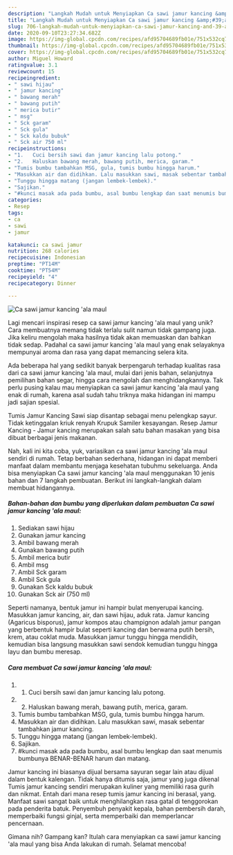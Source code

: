 ```yaml
---
description: "Langkah Mudah untuk Menyiapkan Ca sawi jamur kancing &amp;#39;ala maul, Bikin Ngiler"
title: "Langkah Mudah untuk Menyiapkan Ca sawi jamur kancing &amp;#39;ala maul, Bikin Ngiler"
slug: 706-langkah-mudah-untuk-menyiapkan-ca-sawi-jamur-kancing-and-39-ala-maul-bikin-ngiler
date: 2020-09-10T23:27:34.682Z
image: https://img-global.cpcdn.com/recipes/afd95704689fb01e/751x532cq70/ca-sawi-jamur-kancing-ala-maul-foto-resep-utama.jpg
thumbnail: https://img-global.cpcdn.com/recipes/afd95704689fb01e/751x532cq70/ca-sawi-jamur-kancing-ala-maul-foto-resep-utama.jpg
cover: https://img-global.cpcdn.com/recipes/afd95704689fb01e/751x532cq70/ca-sawi-jamur-kancing-ala-maul-foto-resep-utama.jpg
author: Miguel Howard
ratingvalue: 3.1
reviewcount: 15
recipeingredient:
- " sawi hijau"
- " jamur kancing"
- " bawang merah"
- " bawang putih"
- " merica butir"
- " msg"
- " Sck garam"
- " Sck gula"
- " Sck kaldu bubuk"
- " Sck air 750 ml"
recipeinstructions:
- "1.	Cuci bersih sawi dan jamur kancing lalu potong."
- "2.	Haluskan bawang merah, bawang putih, merica, garam."
- "Tumis bumbu tambahkan MSG, gula, tumis bumbu hingga harum."
- "Masukkan air dan didihkan. Lalu masukkan sawi, masak sebentar tambahkan jamur kancing."
- "Tunggu hingga matang (jangan lembek-lembek)."
- "Sajikan."
- "#kunci masak ada pada bumbu, asal bumbu lengkap dan saat menumis bumbunya BENAR-BENAR harum dan matang."
categories:
- Resep
tags:
- ca
- sawi
- jamur

katakunci: ca sawi jamur 
nutrition: 268 calories
recipecuisine: Indonesian
preptime: "PT14M"
cooktime: "PT54M"
recipeyield: "4"
recipecategory: Dinner

---
```



![Ca sawi jamur kancing &#39;ala maul](https://img-global.cpcdn.com/recipes/afd95704689fb01e/751x532cq70/ca-sawi-jamur-kancing-ala-maul-foto-resep-utama.jpg)

Lagi mencari inspirasi resep ca sawi jamur kancing &#39;ala maul yang unik? Cara membuatnya memang tidak terlalu sulit namun tidak gampang juga. Jika keliru mengolah maka hasilnya tidak akan memuaskan dan bahkan tidak sedap. Padahal ca sawi jamur kancing &#39;ala maul yang enak selayaknya mempunyai aroma dan rasa yang dapat memancing selera kita.

Ada beberapa hal yang sedikit banyak berpengaruh terhadap kualitas rasa dari ca sawi jamur kancing &#39;ala maul, mulai dari jenis bahan, selanjutnya pemilihan bahan segar, hingga cara mengolah dan menghidangkannya. Tak perlu pusing kalau mau menyiapkan ca sawi jamur kancing &#39;ala maul yang enak di rumah, karena asal sudah tahu triknya maka hidangan ini mampu jadi sajian spesial.

Tumis Jamur Kancing Sawi siap disantap sebagai menu pelengkap sayur. Tidak ketinggalan kriuk renyah Krupuk Samiler kesayangan. Resep Jamur Kancing - Jamur kancing merupakan salah satu bahan masakan yang bisa dibuat berbagai jenis makanan.


Nah, kali ini kita coba, yuk, variasikan ca sawi jamur kancing &#39;ala maul sendiri di rumah. Tetap berbahan sederhana, hidangan ini dapat memberi manfaat dalam membantu menjaga kesehatan tubuhmu sekeluarga. Anda bisa menyiapkan Ca sawi jamur kancing &#39;ala maul menggunakan 10 jenis bahan dan 7 langkah pembuatan. Berikut ini langkah-langkah dalam membuat hidangannya.

<!--inarticleads1-->

##### Bahan-bahan dan bumbu yang diperlukan dalam pembuatan Ca sawi jamur kancing &#39;ala maul:

1. Sediakan  sawi hijau
1. Gunakan  jamur kancing
1. Ambil  bawang merah
1. Gunakan  bawang putih
1. Ambil  merica butir
1. Ambil  msg
1. Ambil  Sck garam
1. Ambil  Sck gula
1. Gunakan  Sck kaldu bubuk
1. Gunakan  Sck air (750 ml)


Seperti namanya, bentuk jamur ini hampir bulat menyerupai kancing. Masukkan jamur kancing, air, dan sawi hijau, aduk rata. Jamur kancing (Agaricus bisporus), jamur kompos atau champignon adalah jamur pangan yang berbentuk hampir bulat seperti kancing dan berwarna putih bersih, krem, atau coklat muda. Masukkan jamur tunggu hingga mendidih, kemudian bisa langsung masukkan sawi sendok kemudian tunggu hingga layu dan bumbu meresap. 

<!--inarticleads2-->

##### Cara membuat Ca sawi jamur kancing &#39;ala maul:

1. 1.	Cuci bersih sawi dan jamur kancing lalu potong.
1. 2.	Haluskan bawang merah, bawang putih, merica, garam.
1. Tumis bumbu tambahkan MSG, gula, tumis bumbu hingga harum.
1. Masukkan air dan didihkan. Lalu masukkan sawi, masak sebentar tambahkan jamur kancing.
1. Tunggu hingga matang (jangan lembek-lembek).
1. Sajikan.
1. #kunci masak ada pada bumbu, asal bumbu lengkap dan saat menumis bumbunya BENAR-BENAR harum dan matang.


Jamur kancing ini biasanya dijual bersama sayuran segar lain atau dijual dalam bentuk kalengan. Tidak hanya ditumis saja, jamur yang juga dikenal Tumis jamur kancing sendiri merupakan kuliner yang memiliki rasa gurih dan nikmat. Entah dari mana resep tumis jamur kancing ini berasal, yang. Manfaat sawi sangat baik untuk menghilangkan rasa gatal di tenggorokan pada penderita batuk. Penyembuh penyakit kepala, bahan pembersih darah, memperbaiki fungsi ginjal, serta memperbaiki dan memperlancar pencernaan. 

Gimana nih? Gampang kan? Itulah cara menyiapkan ca sawi jamur kancing &#39;ala maul yang bisa Anda lakukan di rumah. Selamat mencoba!
